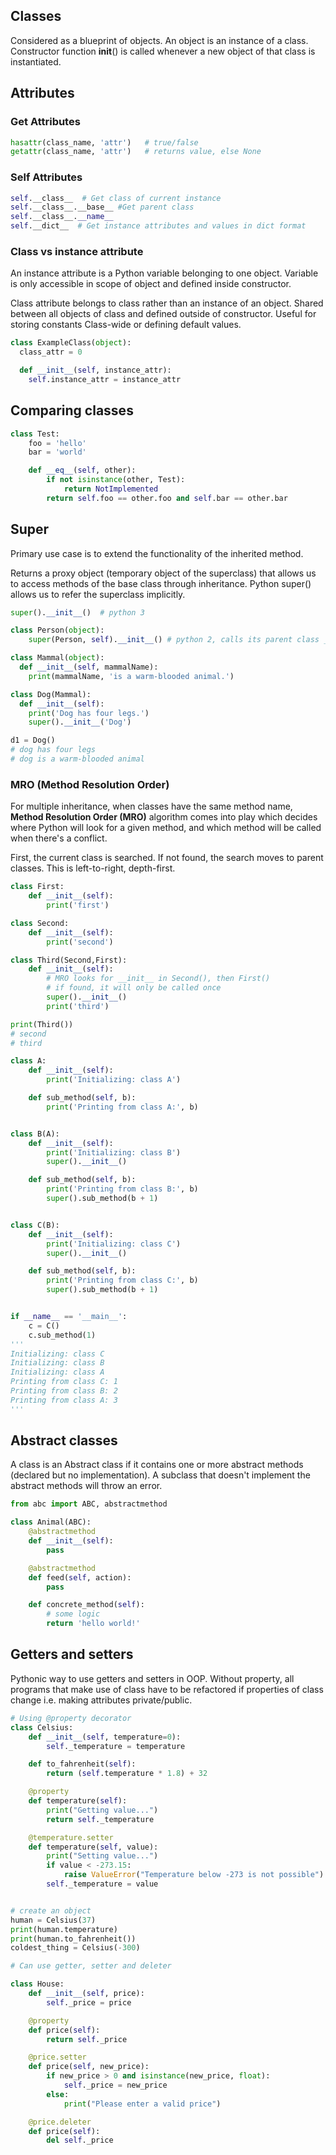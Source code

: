 ## Classes

Considered as a blueprint of objects. An object is an instance of a class. Constructor function **init**() is called whenever a new object of that class is instantiated.

## Attributes

### Get Attributes

```py
hasattr(class_name, 'attr')   # true/false
getattr(class_name, 'attr')   # returns value, else None
```

### Self Attributes

```py
self.__class__  # Get class of current instance
self.__class__.__base__ #Get parent class
self.__class__.__name__
self.__dict__  # Get instance attributes and values in dict format
```

### Class vs instance attribute

An instance attribute is a Python variable belonging to one object. Variable is only accessible in scope of object and defined inside constructor.

Class attribute belongs to class rather than an instance of an object. Shared between all objects of class and defined outside of constructor. Useful for storing constants Class-wide or defining default values.

```py
class ExampleClass(object):
  class_attr = 0

  def __init__(self, instance_attr):
    self.instance_attr = instance_attr
```

## Comparing classes

```py
class Test:
    foo = 'hello'
    bar = 'world'

    def __eq__(self, other):
        if not isinstance(other, Test):
            return NotImplemented
        return self.foo == other.foo and self.bar == other.bar
```

## Super

Primary use case is to extend the functionality of the inherited method.

Returns a proxy object (temporary object of the superclass) that allows us to access methods of the base class through inheritance. Python super() allows us to refer the superclass implicitly.

```py
super().__init__()  # python 3

class Person(object):
    super(Person, self).__init__() # python 2, calls its parent class __init__
```

```python
class Mammal(object):
  def __init__(self, mammalName):
    print(mammalName, 'is a warm-blooded animal.')

class Dog(Mammal):
  def __init__(self):
    print('Dog has four legs.')
    super().__init__('Dog')

d1 = Dog()
# dog has four legs
# dog is a warm-blooded animal
```

### MRO (Method Resolution Order)

For multiple inheritance, when classes have the same method name, **Method Resolution Order (MRO)** algorithm comes into play which decides where Python will look for a given method, and which method will be called when there's a conflict.

First, the current class is searched. If not found, the search moves to parent classes. This is left-to-right, depth-first.

```py
class First:
    def __init__(self):
        print('first')

class Second:
    def __init__(self):
        print('second')

class Third(Second,First):
    def __init__(self):
        # MRO looks for __init__ in Second(), then First()
        # if found, it will only be called once
        super().__init__()
        print('third')

print(Third())
# second
# third
```

```py
class A:
    def __init__(self):
        print('Initializing: class A')

    def sub_method(self, b):
        print('Printing from class A:', b)


class B(A):
    def __init__(self):
        print('Initializing: class B')
        super().__init__()

    def sub_method(self, b):
        print('Printing from class B:', b)
        super().sub_method(b + 1)


class C(B):
    def __init__(self):
        print('Initializing: class C')
        super().__init__()

    def sub_method(self, b):
        print('Printing from class C:', b)
        super().sub_method(b + 1)


if __name__ == '__main__':
    c = C()
    c.sub_method(1)
'''
Initializing: class C
Initializing: class B
Initializing: class A
Printing from class C: 1
Printing from class B: 2
Printing from class A: 3
'''
```

## Abstract classes

A class is an Abstract class if it contains one or more abstract methods (declared but no implementation). A subclass that doesn't implement the abstract methods will throw an error.

```py
from abc import ABC, abstractmethod

class Animal(ABC):
    @abstractmethod
    def __init__(self):
        pass

    @abstractmethod
    def feed(self, action):
        pass

    def concrete_method(self):
        # some logic
        return 'hello world!'
```

## Getters and setters

Pythonic way to use getters and setters in OOP. Without property, all programs that make use of class have to be refactored if properties of class change i.e. making attributes private/public.

```py
# Using @property decorator
class Celsius:
    def __init__(self, temperature=0):
        self._temperature = temperature

    def to_fahrenheit(self):
        return (self.temperature * 1.8) + 32

    @property
    def temperature(self):
        print("Getting value...")
        return self._temperature

    @temperature.setter
    def temperature(self, value):
        print("Setting value...")
        if value < -273.15:
            raise ValueError("Temperature below -273 is not possible")
        self._temperature = value


# create an object
human = Celsius(37)
print(human.temperature)
print(human.to_fahrenheit())
coldest_thing = Celsius(-300)
```

```py
# Can use getter, setter and deleter

class House:
	def __init__(self, price):
		self._price = price

	@property
	def price(self):
		return self._price

	@price.setter
	def price(self, new_price):
		if new_price > 0 and isinstance(new_price, float):
			self._price = new_price
		else:
			print("Please enter a valid price")

	@price.deleter
	def price(self):
		del self._price
```
